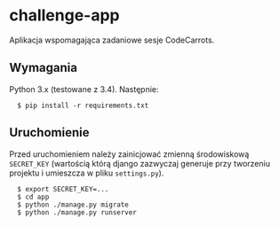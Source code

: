 challenge-app
=============

Aplikacja wspomagająca zadaniowe sesje CodeCarrots.


Wymagania
---------

Python 3.x (testowane z 3.4). Następnie:

      $ pip install -r requirements.txt


Uruchomienie
------------

Przed uruchomieniem należy zainicjować zmienną środowiskową
`SECRET_KEY` (wartością którą django zazwyczaj generuje przy tworzeniu
projektu i umieszcza w pliku `settings.py`).

      $ export SECRET_KEY=...
      $ cd app
      $ python ./manage.py migrate
      $ python ./manage.py runserver
